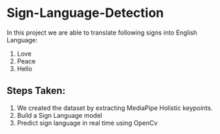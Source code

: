 # Sign-Language-Detection
In this project we are able to translate following signs into English Language: 
1. Love
2. Peace
3. Hello

## Steps Taken: 
1. We created the dataset by extracting MediaPipe Holistic keypoints.
2. Build a Sign Language model
3. Predict sign language in real time using OpenCv
